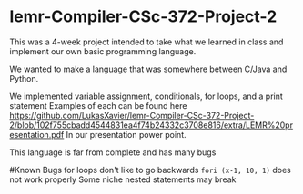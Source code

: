 # lemr-Compiler-CSc-372-Project-2

This was a 4-week project intended to take what we learned in class and implement our own basic programming language.

We wanted to make a language that was somewhere between C/Java and Python.

We implemented variable assignment, conditionals, for loops, and a print statement
Examples of each can be found here https://github.com/LukasXavier/lemr-Compiler-CSc-372-Project-2/blob/102f755cbadd4544831ea4f74b24332c3708e816/extra/LEMR%20presentation.pdf
In our presentation power point.

This language is far from complete and has many bugs

#Known Bugs
for loops don't like to go backwards `fori (x-1, 10, 1)` does not work properly
Some niche nested statements may break
